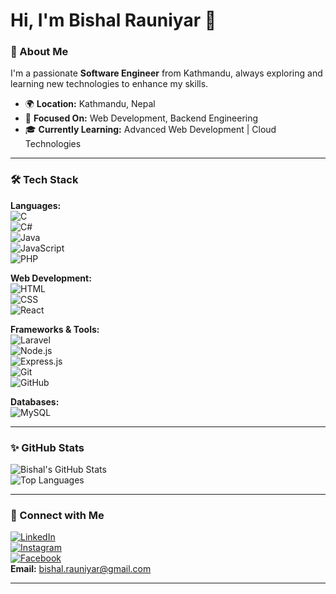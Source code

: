 # Hi, I'm Bishal Rauniyar 👋  

### 🚀 About Me  
I'm a passionate **Software Engineer** from Kathmandu, always exploring and learning new technologies to enhance my skills.  

- 🌍 **Location:** Kathmandu, Nepal  
- 🎼 **Focused On:** Web Development, Backend Engineering  
- 🎓 **Currently Learning:** Advanced Web Development | Cloud Technologies  

---

### 🛠️ Tech Stack  

**Languages:**  
![C](https://img.shields.io/badge/-C-05122A?style=flat&logo=c&logoColor=A8B9CC)  
![C#](https://img.shields.io/badge/-C%23-05122A?style=flat&logo=csharp&logoColor=239120)  
![Java](https://img.shields.io/badge/-Java-05122A?style=flat&logo=java&logoColor=007396)  
![JavaScript](https://img.shields.io/badge/-JavaScript-05122A?style=flat&logo=javascript&logoColor=F7DF1E)  
![PHP](https://img.shields.io/badge/-PHP-05122A?style=flat&logo=php&logoColor=777BB4)  

**Web Development:**  
![HTML](https://img.shields.io/badge/-HTML-05122A?style=flat&logo=html5&logoColor=E34F26)  
![CSS](https://img.shields.io/badge/-CSS-05122A?style=flat&logo=css3&logoColor=1572B6)  
![React](https://img.shields.io/badge/-React-05122A?style=flat&logo=react&logoColor=61DAFB)  

**Frameworks & Tools:**  
![Laravel](https://img.shields.io/badge/-Laravel-05122A?style=flat&logo=laravel&logoColor=FF2D20)  
![Node.js](https://img.shields.io/badge/-Node.js-05122A?style=flat&logo=node.js&logoColor=339933)  
![Express.js](https://img.shields.io/badge/-Express.js-05122A?style=flat&logo=express&logoColor=000000)  
![Git](https://img.shields.io/badge/-Git-05122A?style=flat&logo=git&logoColor=F05032)  
![GitHub](https://img.shields.io/badge/-GitHub-05122A?style=flat&logo=github&logoColor=181717)  

**Databases:**  
![MySQL](https://img.shields.io/badge/-MySQL-05122A?style=flat&logo=mysql&logoColor=4479A1)  

---

### ✨ GitHub Stats  
![Bishal's GitHub Stats](https://github-readme-stats.vercel.app/api?username=bishalxrauniyar&show_icons=true&theme=radical)  
![Top Languages](https://github-readme-stats.vercel.app/api/top-langs/?username=bishalxrauniyar&layout=compact&theme=radical)  

---

### 👥 Connect with Me  
[![LinkedIn](https://img.shields.io/badge/-LinkedIn-0077B5?style=flat&logo=LinkedIn&logoColor=white)](https://www.linkedin.com/in/bishal-rauniyar-42b48a202)  
[![Instagram](https://img.shields.io/badge/-Instagram-E4405F?style=flat&logo=Instagram&logoColor=white)](https://www.instagram.com/bishalxrauniyar)  
[![Facebook](https://img.shields.io/badge/-Facebook-1877F2?style=flat&logo=facebook&logoColor=white)](https://www.facebook.com/bishal.rauniyar)  
**Email:** bishal.rauniyar@gmail.com  

---
